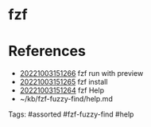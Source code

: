 # fzf

# References
- [20221003151266](/zet/20221003151266/README.md) fzf run with preview
- [20221003151265](/zet/20221003151265/README.md) fzf install
- [20221003151264](/zet/20221003151264/README.md) fzf Help
- ~/kb/fzf-fuzzy-find/help.md

Tags:
    #assorted #fzf-fuzzy-find #help
